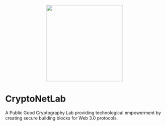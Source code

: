 <p align="center">
  <a href="https://research.protocol.ai/research/groups/cryptonetlab/" title="CryptoNetLab">
    <img src="https://research.protocol.ai/groups/cryptonetlab/icon.png" width="244" />
  </a>
</p>

# CryptoNetLab
A Public Good Cryptography Lab providing technological empowerment by creating secure building blocks for Web 3.0 protocols.
